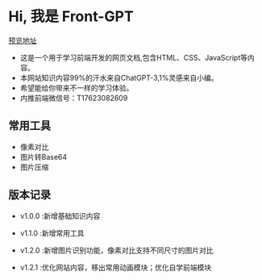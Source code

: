 
# Hi, 我是 Front-GPT

  [预览地址](https://nicetu.github.io)
  
- 这是一个用于学习前端开发的网页文档,包含HTML、CSS、JavaScript等内容。
- 本网站知识内容99%的汗水来自ChatGPT-3,1%灵感来自小编。
- 希望能给你带来不一样的学习体验。
- 内推前端微信号：T17623082609

## 常用工具

- 像素对比
- 图片转Base64
- 图片压缩

## 版本记录

- v1.0.0 :新增基础知识内容

- v1.1.0 :新增常用工具

- v1.2.0 :新增图片识别功能，像素对比支持不同尺寸的图片对比

- v1.2.1 :优化网站内容，移出常用动画模块；优化自学前端模块